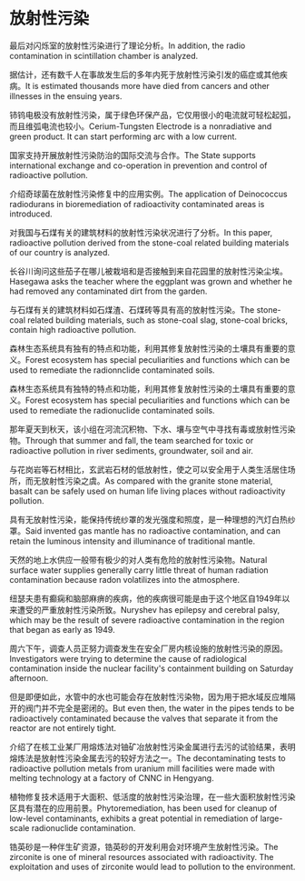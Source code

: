 # 放射性污染

<p><span class="chinese">最后对闪烁室的放射性污染进行了理论分析。</span><span class="english">In addition, the radio contamination in scintillation chamber is analyzed.</span></p>

<p><span class="chinese">据估计，还有数千人在事故发生后的多年内死于放射性污染引发的癌症或其他疾病。</span><span class="english">It is estimated thousands more have died from cancers and other illnesses in the ensuing years.</span></p>

<p><span class="chinese">铈钨电极没有放射性污染，属于绿色环保产品，它仅用很小的电流就可轻松起弧，而且维弧电流也较小。</span><span class="english">Cerium-Tungsten Electrode is a nonradiative and green product. It can start performing arc with a low current.</span></p>

<p><span class="chinese">国家支持开展放射性污染防治的国际交流与合作。</span><span class="english">The State supports international exchange and co-operation in prevention and control of radioactive pollution.</span></p>

<p><span class="chinese">介绍奇球菌在放射性污染修复中的应用实例。</span><span class="english">The application of Deinococcus radiodurans in bioremediation of radioactivity contaminated areas is introduced.</span></p>

<p><span class="chinese">对我国与石煤有关的建筑材料的放射性污染状况进行了分析。</span><span class="english">In this paper, radioactive pollution derived from the stone-coal related building materials of our country is analyzed.</span></p>

<p><span class="chinese">长谷川询问这些茄子在哪儿被栽培和是否接触到来自花园里的放射性污染尘埃。</span><span class="english">Hasegawa asks the teacher where the eggplant was grown and whether he had removed any contaminated dirt from the garden.</span></p>

<p><span class="chinese">与石煤有关的建筑材料如石煤渣、石煤砖等具有高的放射性污染。</span><span class="english">The stone-coal related building materials, such as stone-coal slag, stone-coal bricks, contain high radioactive pollution.</span></p>

<p><span class="chinese">森林生态系统具有独有的特点和功能，利用其修复放射性污染的土壤具有重要的意义。</span><span class="english">Forest ecosystem has special peculiarities and functions which can be used to remediate the radionnclide contaminated soils.</span></p>

<p><span class="chinese">森林生态系统具有独特的特点和功能，利用其修复放射性污染的土壤具有重要的意义。</span><span class="english">Forest ecosystem has special peculiarities and functions which can be used to remediate the radionuclide contaminated soils.</span></p>

<p><span class="chinese">那年夏天到秋天，该小组在河流沉积物、下水、壤与空气中寻找有毒或放射性污染物。</span><span class="english">Through that summer and fall, the team searched for toxic or radioactive pollution in river sediments, groundwater, soil and air.</span></p>

<p><span class="chinese">与花岗岩等石材相比，玄武岩石材的低放射性，使之可以安全用于人类生活居住场所，而无放射性污染之虞。</span><span class="english">As compared with the granite stone material, basalt can be safely used on human life living places without radioactivity pollution.</span></p>

<p><span class="chinese">具有无放射性污染，能保持传统纱罩的发光强度和照度，是一种理想的汽灯白热纱罩。</span><span class="english">Said invented gas mantle has no radioactive contamination, and can retain the luminous intensity and illuminance of traditional mantle.</span></p>

<p><span class="chinese">天然的地上水供应一般带有极少的对人类有危险的放射性污染物。</span><span class="english">Natural surface water supplies generally carry little threat of human radiation contamination because radon volatilizes into the atmosphere.</span></p>

<p><span class="chinese">纽瑟夫患有癫痫和脑部麻痹的疾病，他的疾病很可能是由于这个地区自1949年以来遭受的严重放射性污染所致。</span><span class="english">Nuryshev has epilepsy and cerebral palsy, which may be the result of severe radioactive contamination in the region that began as early as 1949.</span></p>

<p><span class="chinese">周六下午，调查人员正努力调查发生在安全厂房内核设施的放射性污染的原因。</span><span class="english">Investigators were trying to determine the cause of radiological contamination inside the nuclear facility's containment building on Saturday afternoon.</span></p>

<p><span class="chinese">但是即便如此，水管中的水也可能会存在放射性污染物，因为用于把水域反应堆隔开的阀门并不完全是密闭的。</span><span class="english">But even then, the water in the pipes tends to be radioactively contaminated because the valves that separate it from the reactor are not entirely tight.</span></p>

<p><span class="chinese">介绍了在核工业某厂用熔炼法对铀矿冶放射性污染金属进行去污的试验结果，表明熔炼法是放射性污染金属去污的较好方法之一。</span><span class="english">The decontaminating tests to radioactive pollution metals from uranium mill facilities were made with melting technology at a factory of CNNC in Hengyang.</span></p>

<p><span class="chinese">植物修复技术适用于大面积、低活度的放射性污染治理，在一些大面积放射性污染区具有潜在的应用前景。</span><span class="english">Phytoremediation, has been used for cleanup of low-level contaminants, exhibits a great potential in remediation of large-scale radionuclide contamination.</span></p>

<p><span class="chinese">锆英砂是一种伴生矿资源，锆英砂的开发利用会对环境产生放射性污染。</span><span class="english">The zirconite is one of mineral resources associated with radioactivity. The exploitation and uses of zirconite would lead to pollution to the environment.</span></p>

